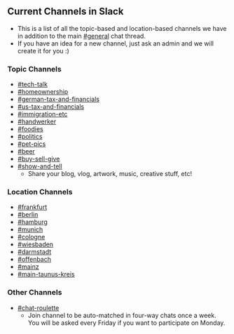 ## Current Channels in Slack
- This is a list of all the topic-based and location-based channels we have in addition to the main [#general](https://americansingermany.slack.com/archives/C0167VABPHU) chat thread.
- If you have an idea for a new channel, just ask an admin and we will create it for you :)

### Topic Channels
- [#tech-talk](https://americansingermany.slack.com/archives/C01K0GLDXHA)
- [#homeownership](https://americansingermany.slack.com/archives/C01K0BFR7D2)
- [#german-tax-and-financials](https://americansingermany.slack.com/archives/C01K3S7JUDS)
- [#us-tax-and-financials](https://americansingermany.slack.com/archives/C01KMGR1NGY)
- [#immigration-etc](https://americansingermany.slack.com/archives/C01JUJSTEE9)
- [#handwerker](https://americansingermany.slack.com/archives/C01JMD49WNS)
- [#foodies](https://americansingermany.slack.com/archives/C01JXTJ6FJP)
- [#politics](https://americansingermany.slack.com/archives/C01KSMS49AM)
- [#pet-pics](https://americansingermany.slack.com/archives/C01K47G78E8)
- [#beer](https://americansingermany.slack.com/archives/C01LAC8E99N)
- [#buy-sell-give](https://americansingermany.slack.com/archives/C01L1UEE0AV)
- [#show-and-tell](https://americansingermany.slack.com/archives/C01KGGH0KHU)
  - Share your blog, vlog, artwork, music, creative stuff, etc!
  
### Location Channels
- [#frankfurt](https://americansingermany.slack.com/archives/C016E0TAZHT)
- [#berlin](https://americansingermany.slack.com/archives/C017LSARPS4)
- [#hamburg](https://americansingermany.slack.com/archives/C01AUL0DU0Z)
- [#munich](https://americansingermany.slack.com/archives/C01KE23P20G)
- [#cologne](https://americansingermany.slack.com/archives/C01KGDENPUN)
- [#wiesbaden](https://americansingermany.slack.com/archives/C017MMG02UC)
- [#darmstadt](https://americansingermany.slack.com/archives/C016FBS517U)
- [#offenbach](https://americansingermany.slack.com/archives/C016RQGS8K0)
- [#mainz](https://americansingermany.slack.com/archives/C016XBUNH43)
- [#main-taunus-kreis](https://americansingermany.slack.com/archives/C01J4HNFFB9)

### Other Channels
- [#chat-roulette](https://americansingermany.slack.com/archives/C017AUQHKDX)
  - Join channel to be auto-matched in four-way chats once a week. You will be asked every Friday if you want to participate on Monday.